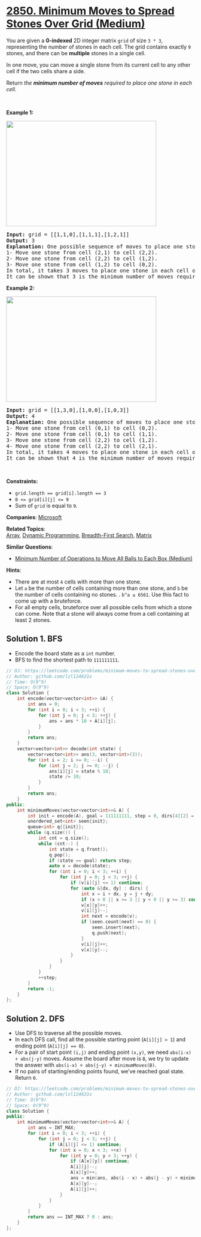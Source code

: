 # [2850. Minimum Moves to Spread Stones Over Grid (Medium)](https://leetcode.com/problems/minimum-moves-to-spread-stones-over-grid)

<p>You are given a <strong>0-indexed</strong> 2D integer matrix <code>grid</code> of size <code>3 * 3</code>, representing the number of stones in each cell. The grid contains exactly <code>9</code> stones, and there can be <strong>multiple</strong> stones in a single cell.</p>

<p>In one move, you can move a single stone from its current cell to any other cell if the two cells share a side.</p>

<p>Return <em>the <strong>minimum number of moves</strong> required to place one stone in each cell</em>.</p>

<p>&nbsp;</p>
<p><strong class="example">Example 1:</strong></p>
<img alt="" src="https://assets.leetcode.com/uploads/2023/08/23/example1-3.svg" style="width: 401px; height: 281px;" />
<pre>
<strong>Input:</strong> grid = [[1,1,0],[1,1,1],[1,2,1]]
<strong>Output:</strong> 3
<strong>Explanation:</strong> One possible sequence of moves to place one stone in each cell is: 
1- Move one stone from cell (2,1) to cell (2,2).
2- Move one stone from cell (2,2) to cell (1,2).
3- Move one stone from cell (1,2) to cell (0,2).
In total, it takes 3 moves to place one stone in each cell of the grid.
It can be shown that 3 is the minimum number of moves required to place one stone in each cell.
</pre>

<p><strong class="example">Example 2:</strong></p>
<img alt="" src="https://assets.leetcode.com/uploads/2023/08/23/example2-2.svg" style="width: 401px; height: 281px;" />
<pre>
<strong>Input:</strong> grid = [[1,3,0],[1,0,0],[1,0,3]]
<strong>Output:</strong> 4
<strong>Explanation:</strong> One possible sequence of moves to place one stone in each cell is:
1- Move one stone from cell (0,1) to cell (0,2).
2- Move one stone from cell (0,1) to cell (1,1).
3- Move one stone from cell (2,2) to cell (1,2).
4- Move one stone from cell (2,2) to cell (2,1).
In total, it takes 4 moves to place one stone in each cell of the grid.
It can be shown that 4 is the minimum number of moves required to place one stone in each cell.
</pre>

<p>&nbsp;</p>
<p><strong>Constraints:</strong></p>

<ul>
	<li><code>grid.length == grid[i].length == 3</code></li>
	<li><code>0 &lt;= grid[i][j] &lt;= 9</code></li>
	<li>Sum of <code>grid</code> is equal to <code>9</code>.</li>
</ul>


**Companies**:
[Microsoft](https://leetcode.com/company/microsoft)

**Related Topics**:  
[Array](https://leetcode.com/tag/array), [Dynamic Programming](https://leetcode.com/tag/dynamic-programming), [Breadth-First Search](https://leetcode.com/tag/breadth-first-search), [Matrix](https://leetcode.com/tag/matrix)

**Similar Questions**:
* [Minimum Number of Operations to Move All Balls to Each Box (Medium)](https://leetcode.com/problems/minimum-number-of-operations-to-move-all-balls-to-each-box)

**Hints**:
* There are at most <code>4</code> cells with more than one stone.
* Let <code>a</code> be the number of cells containing more than one stone, and <code>b</code> be the number of cells containing no stones. <code></code>. <code>b^a ≤ 6561</code>. Use this fact to come up with a bruteforce.
* For all empty cells, bruteforce over all possible cells from which a stone can come. Note that a stone will always come from a cell containing at least 2 stones.

## Solution 1. BFS

* Encode the board state as a `int` number.
* BFS to find the shortest path to `111111111`.

```cpp
// OJ: https://leetcode.com/problems/minimum-moves-to-spread-stones-over-grid
// Author: github.com/lzl124631x
// Time: O(9^9)
// Space: O(9^9)
class Solution {
    int encode(vector<vector<int>> &A) {
        int ans = 0;
        for (int i = 0; i < 3; ++i) {
            for (int j = 0; j < 3; ++j) {
                ans = ans * 10 + A[i][j];
            }
        }
        return ans;
    }
    vector<vector<int>> decode(int state) {
        vector<vector<int>> ans(3, vector<int>(3));
        for (int i = 2; i >= 0; --i) {
            for (int j = 2; j >= 0; --j) {
                ans[i][j] = state % 10;
                state /= 10;
            }
        }
        return ans;
    }
public:
    int minimumMoves(vector<vector<int>>& A) {
        int init = encode(A), goal = 111111111, step = 0, dirs[4][2] = {{0,1},{0,-1},{1,0},{-1,0}};
        unordered_set<int> seen{init};
        queue<int> q{{init}};
        while (q.size()) {
            int cnt = q.size();
            while (cnt--) {
                int state = q.front();
                q.pop();
                if (state == goal) return step;
                auto v = decode(state);
                for (int i = 0; i < 3; ++i) {
                    for (int j = 0; j < 3; ++j) {
                        if (v[i][j] <= 1) continue;
                        for (auto &[dx, dy] : dirs) {
                            int x = i + dx, y = j + dy;
                            if (x < 0 || x >= 3 || y < 0 || y >= 3) continue;
                            v[x][y]++;
                            v[i][j]--;
                            int next = encode(v);
                            if (seen.count(next) == 0) {
                                seen.insert(next);
                                q.push(next);
                            }
                            v[i][j]++;
                            v[x][y]--;
                        }
                    }
                }
            }
            ++step;
        }
        return -1;
    }
};
```

## Solution 2. DFS

* Use DFS to traverse all the possible moves.
* In each DFS call, find all the possible starting point (`A[i][j] > 1`) and ending point (`A[i][j] == 0`).
* For a pair of start point `(i,j)` and ending point `(x,y)`, we need `abs(i-x) + abs(j-y)` moves. Assume the board after move is `B`, we try to update the answer with `abs(i-x) + abs(j-y) + minimumMoves(B)`.
* If no pairs of starting/ending points found, we've reached goal state. Return `0`.

```cpp
// OJ: https://leetcode.com/problems/minimum-moves-to-spread-stones-over-grid
// Author: github.com/lzl124631x
// Time: O(9^9)
// Space: O(9^9)
class Solution {
public:
    int minimumMoves(vector<vector<int>>& A) {
        int ans = INT_MAX;
        for (int i = 0; i < 3; ++i) {
            for (int j = 0; j < 3; ++j) {
                if (A[i][j] <= 1) continue;
                for (int x = 0; x < 3; ++x) {
                    for (int y = 0; y < 3; ++y) {
                        if (A[x][y]) continue;
                        A[i][j]--;
                        A[x][y]++;
                        ans = min(ans, abs(i - x) + abs(j - y) + minimumMoves(A));
                        A[x][y]--;
                        A[i][j]++;
                    }
                }
            }
        }
        return ans == INT_MAX ? 0 : ans;
    }
};
```